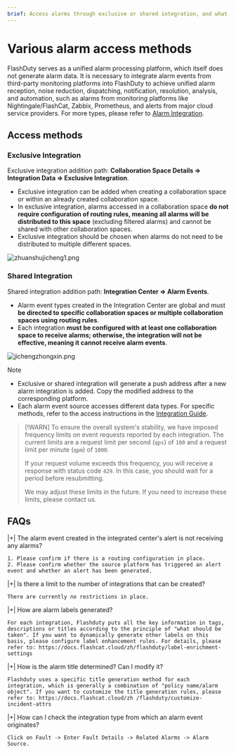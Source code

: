 ```yaml
---
brief: Access alarms through exclusive or shared integration, and what is the difference between exclusive and shared integration?
---
```


# Various alarm access methods

FlashDuty serves as a unified alarm processing platform, which itself does not generate alarm data. It is necessary to integrate alarm events from third-party monitoring platforms into FlashDuty to achieve unified alarm reception, noise reduction, dispatching, notification, resolution, analysis, and automation, such as alarms from monitoring platforms like Nightingale/FlashCat, Zabbix, Prometheus, and alerts from major cloud service providers. For more types, please refer to [Alarm Integration](https://docs.flashcat.cloud/zh/flashduty/custom-alert-integration-guide).

## Access methods

### Exclusive Integration
Exclusive integration addition path: **Collaboration Space Details => Integration Data => Exclusive Integration**.
- Exclusive integration can be added when creating a collaboration space or within an already created collaboration space.
- In exclusive integration, alarms accessed in a collaboration space **do not require configuration of routing rules, meaning all alarms will be distributed to this space** (excluding filtered alarms) and cannot be shared with other collaboration spaces.
- Exclusive integration should be chosen when alarms do not need to be distributed to multiple different spaces.

![zhuanshujicheng1.png](https://fcdoc.github.io/img/OjUArE19Yq2a3UdlhEmLR_3NvXfy2pvEnGf2ZYBpIxE.avif)

### Shared Integration
Shared integration addition path: **Integration Center => Alarm Events**.
- Alarm event types created in the Integration Center are global and must **be directed to specific collaboration spaces or multiple collaboration spaces using routing rules**.
- Each integration **must be configured with at least one collaboration space to receive alarms; otherwise, the integration will not be effective, meaning it cannot receive alarm events**.

![jichengzhongxin.png](https://fcdoc.github.io/img/Ag1OnefntjpAjD-qq6fCgotIHvpQl1F-G2kc9VC7WAs.avif)

> [!NOTE]
> - Exclusive or shared integration will generate a push address after a new alarm integration is added. Copy the modified address to the corresponding platform.
> - Each alarm event source accesses different data types. For specific methods, refer to the access instructions in the [Integration Guide](https://docs.flashcat.cloud/zh/flashduty/custom-alert-integration-guide).

> [!WARN]
> To ensure the overall system's stability, we have imposed frequency limits on event requests reported by each integration. The current limits are a request limit per second (`qps`) of `100` and a request limit per minute (`qpm`) of `1000`.
>
> If your request volume exceeds this frequency, you will receive a response with status code `429`. In this case, you should wait for a period before resubmitting.
>
> We may adjust these limits in the future. If you need to increase these limits, please contact us.

## FAQs

|+| The alarm event created in the integrated center's alert is not receiving any alarms?

    1. Please confirm if there is a routing configuration in place.
    2. Please confirm whether the source platform has triggered an alert event and whether an alert has been generated.

|+| Is there a limit to the number of integrations that can be created?

    There are currently no restrictions in place.

|+| How are alarm labels generated?

    For each integration, Flashduty puts all the key information in tags, descriptions or titles according to the principle of "what should be taken". If you want to dynamically generate other labels on this basis, please configure label enhancement rules. For details, please refer to: https://docs.flashcat.cloud/zh/flashduty/label-enrichment-settings

|+| How is the alarm title determined? Can I modify it?

    Flashduty uses a specific title generation method for each integration, which is generally a combination of "policy name/alarm object". If you want to customize the title generation rules, please refer to: https://docs.flashcat.cloud/zh /flashduty/customize-incident-attrs

|+| How can I check the integration type from which an alarm event originates?

    Click on Fault -> Enter Fault Details -> Related Alarms -> Alarm Source.